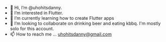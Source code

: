 - 👋 Hi, I’m @uhohitsdanny.
- 👀 I’m interested in Flutter.
- 🌱 I’m currently learning how to create Flutter apps
- 💞️ I’m looking to collaborate on drinking beer and eating kbbq.  I'm mostly solo for this account.
- 📫 How to reach me ... uhohitsdanny@gmail.com

<!---
uhohitsdanny/uhohitsdanny is a ✨ special ✨ repository because its `README.md` (this file) appears on your GitHub profile.
You can click the Preview link to take a look at your changes.
--->
